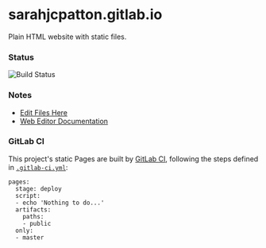 # sarahjcpatton.gitlab.io

Plain HTML website with static files.

### Status

![Build Status](https://gitlab.com/pages/plain-html/badges/master/build.svg)

### Notes

- [Edit Files Here](./tree/master/public)
- [Web Editor Documentation](https://docs.gitlab.com/ce/user/project/repository/web_editor.html)

### GitLab CI

This project's static Pages are built by
[GitLab CI](https://about.gitlab.com/gitlab-ci/), following the steps defined
in [`.gitlab-ci.yml`](.gitlab-ci.yml):

```
pages:
  stage: deploy
  script:
  - echo 'Nothing to do...'
  artifacts:
    paths:
    - public
  only:
  - master
```
